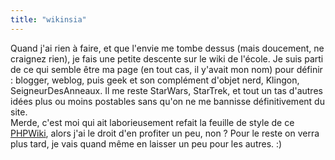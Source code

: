 ```yaml
---
title: "wikinsia"
---
```


Quand j'ai rien à faire, et que l'envie me tombe dessus (mais doucement, ne
craignez rien), je fais une petite descente sur le wiki de l'école. Je suis
parti de ce qui semble être ma page (en tout cas, il y'avait mon nom) pour
définir : blogger, weblog, puis geek et son complément d'objet nerd, Klingon,
SeigneurDesAnneaux. Il me reste StarWars, StarTrek, et tout un tas d'autres
idées plus ou moins postables sans qu'on ne me bannisse définitivement du
site.  
Merde, c'est moi qui ait laborieusement refait la feuille de style de ce
[PHPWiki](http://phpwiki.sourceforge.net/), alors j'ai le droit d'en profiter
un peu, non ? Pour le reste on verra plus tard, je vais quand même en laisser
un peu pour les autres. :)


